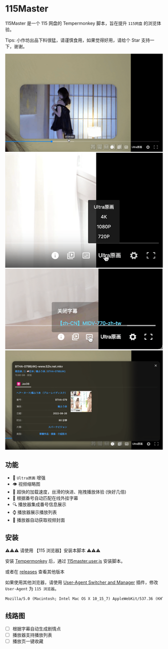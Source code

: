 # 115Master

115Master 是一个 115 网盘的 Tempermonkey 脚本，旨在提升 `115网盘` 的浏览体验。

Tips: 小作坊出品下料很猛，请谨慎食用，如果觉得好用，请给个 Star 支持一下，谢谢。

![player](./docs/images/player.png)
![quality](./docs/images/quality.png)
![subtitle](./docs/images/subtitle.png)
![javInfo](./docs/images/javInfo.png)

## 功能

- 🎨 `Ultra原画` 增强
- 👁 视频缩略图
- 🚀 超快的加载速度，丝滑的快进、拖拽播放体验 (快好几倍)
- 🤖 根据番号自动匹配在线外挂字幕
- 🔍 播放器集成番号信息展示
- ⌚ 播放器展示播放列表
- 🍯 播放器自动获取视频封面

## 安装

⚠️⚠️⚠️ 请使用 【115 浏览器】安装本脚本 ⚠️⚠️⚠️

安装 [Tempermonkey](https://www.tampermonkey.net/) 后，通过 [115master.user.js](https://github.com/cbingb666/115master/releases/latest/download/115master.user.js) 安装脚本。

或者在 [releases](https://github.com/cbingb666/115master/releases) 查看其他版本

如果使用其他浏览器，请使用 [User-Agent Switcher and Manager](https://chromewebstore.google.com/detail/user-agent-switcher-and-m/bhchdcejhohfmigjafbampogmaanbfkg) 插件，修改 `User-Agent` 为 `115 浏览器`。

```txt
Mozilla/5.0 (Macintosh; Intel Mac OS X 10_15_7) AppleWebKit/537.36 (KHTML, like Gecko) Chrome/125.0.0.0 Safari/537.36 115Browser/27.0.6.3
```

## 线路图

- [ ] 根据字幕自动生成剧情点
- [ ] 播放器支持播放列表
- [ ] 播放页一键收藏

